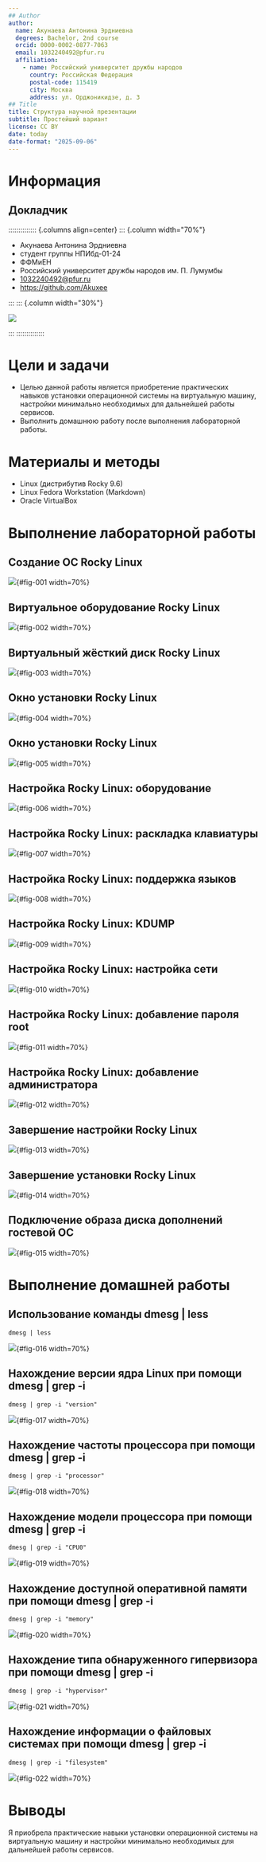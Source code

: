 ```yaml
---
## Author
author:
  name: Акунаева Антонина Эрдниевна
  degrees: Bachelor, 2nd course
  orcid: 0000-0002-0877-7063
  email: 1032240492@pfur.ru
  affiliation:
    - name: Российский университет дружбы народов
      country: Российская Федерация
      postal-code: 115419
      city: Москва
      address: ул. Орджоникидзе, д. 3
## Title
title: Структура научной презентации
subtitle: Простейший вариант
license: CC BY
date: today
date-format: "2025-09-06"
---
```


# Информация

## Докладчик

:::::::::::::: {.columns align=center}
::: {.column width="70%"}

  * Акунаева Антонина Эрдниевна
  * студент группы НПИбд-01-24
  * ФФМиЕН
  * Российский университет дружбы народов им. П. Лумумбы
  * [1032240492@pfur.ru](mailto:1032240492@pfur.ru)
  * <https://github.com/Akuxee>

:::
::: {.column width="30%"}

![](image/aeakunaeva.PNG)

:::
::::::::::::::

# Цели и задачи

- Целью данной работы является приобретение практических навыков установки операционной системы на виртуальную машину, настройки минимально необходимых для дальнейшей работы сервисов.
- Выполнить домашнюю работу после выполнения лабораторной работы.

# Материалы и методы

- Linux (дистрибутив Rocky 9.6)
- Linux Fedora Workstation (Markdown)
- Oracle VirtualBox

# Выполнение лабораторной работы

## Создание ОС Rocky Linux

![](image/1.PNG){#fig-001 width=70%}

## Виртуальное оборудование Rocky Linux

![](image/2.PNG){#fig-002 width=70%}

## Виртуальный жёсткий диск Rocky Linux

![](image/3.PNG){#fig-003 width=70%}

## Окно установки Rocky Linux

![](image/4.PNG){#fig-004 width=70%}

## Окно установки Rocky Linux

![](image/5.PNG){#fig-005 width=70%}

## Настройка Rocky Linux: оборудование

![](image/6.PNG){#fig-006 width=70%}

## Настройка Rocky Linux: раскладка клавиатуры

![](image/7.PNG){#fig-007 width=70%}

## Настройка Rocky Linux: поддержка языков

![](image/8.PNG){#fig-008 width=70%}

## Настройка Rocky Linux: KDUMP

![](image/9.PNG){#fig-009 width=70%}

## Настройка Rocky Linux: настройка сети

![](image/10.PNG){#fig-010 width=70%}

## Настройка Rocky Linux: добавление пароля root

![](image/11.PNG){#fig-011 width=70%}

## Настройка Rocky Linux: добавление администратора

![](image/12.PNG){#fig-012 width=70%}

## Завершение настройки Rocky Linux

![](image/13.PNG){#fig-013 width=70%}

## Завершение установки Rocky Linux

![](image/14.PNG){#fig-014 width=70%}

## Подключение образа диска дополнений гостевой ОС

![](image/15.PNG){#fig-015 width=70%}


# Выполнение домашней работы

## Использование команды dmesg | less

```
dmesg | less
```

![](image/16.PNG){#fig-016 width=70%}

## Нахождение версии ядра Linux при помощи dmesg | grep -i

```
dmesg | grep -i "version"
```

![](image/17.PNG){#fig-017 width=70%}

## Нахождение частоты процессора при помощи dmesg | grep -i

```
dmesg | grep -i "processor"
```

![](image/18.PNG){#fig-018 width=70%}

## Нахождение модели процессора при помощи dmesg | grep -i

```
dmesg | grep -i "CPU0"
```

![](image/19.PNG){#fig-019 width=70%}

## Нахождение доступной оперативной памяти при помощи dmesg | grep -i

```
dmesg | grep -i "memory"
```

![](image/20.PNG){#fig-020 width=70%}

## Нахождение типа обнаруженного гипервизора при помощи dmesg | grep -i

```
dmesg | grep -i "hypervisor"
```

![](image/21.PNG){#fig-021 width=70%}

## Нахождение информации о файловых системах при помощи dmesg | grep -i

```
dmesg | grep -i "filesystem"
```

![](image/22.PNG){#fig-022 width=70%}


# Выводы

Я приобрела практические навыки установки операционной системы на виртуальную машину и настройки минимально необходимых для дальнейшей работы сервисов.


